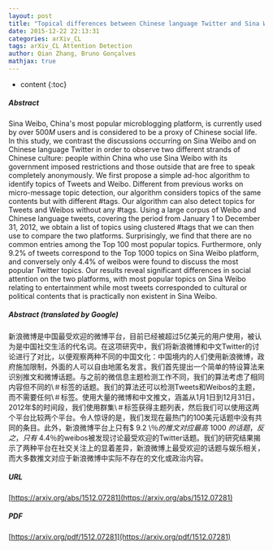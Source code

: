 ```yaml
---
layout: post
title: "Topical differences between Chinese language Twitter and Sina Weibo"
date: 2015-12-22 22:13:31
categories: arXiv_CL
tags: arXiv_CL Attention Detection
author: Qian Zhang, Bruno Gonçalves
mathjax: true
---
```


* content
{:toc}

##### Abstract
Sina Weibo, China's most popular microblogging platform, is currently used by over $500M$ users and is considered to be a proxy of Chinese social life. In this study, we contrast the discussions occurring on Sina Weibo and on Chinese language Twitter in order to observe two different strands of Chinese culture: people within China who use Sina Weibo with its government imposed restrictions and those outside that are free to speak completely anonymously. We first propose a simple ad-hoc algorithm to identify topics of Tweets and Weibo. Different from previous works on micro-message topic detection, our algorithm considers topics of the same contents but with different \#tags. Our algorithm can also detect topics for Tweets and Weibos without any \#tags. Using a large corpus of Weibo and Chinese language tweets, covering the period from January $1$ to December $31$, $2012$, we obtain a list of topics using clustered \#tags that we can then use to compare the two platforms. Surprisingly, we find that there are no common entries among the Top $100$ most popular topics. Furthermore, only $9.2\%$ of tweets correspond to the Top $1000$ topics on Sina Weibo platform, and conversely only $4.4\%$ of weibos were found to discuss the most popular Twitter topics. Our results reveal significant differences in social attention on the two platforms, with most popular topics on Sina Weibo relating to entertainment while most tweets corresponded to cultural or political contents that is practically non existent in Sina Weibo.

##### Abstract (translated by Google)
新浪微博是中国最受欢迎的微博平台，目前已经被超过5亿美元的用户使用，被认为是中国社交生活的代名词。在这项研究中，我们将新浪微博和中文Twitter的讨论进行了对比，以便观察两种不同的中国文化：中国境内的人们使用新浪微博，政府施加限制，外面的人可以自由地匿名发言。我们首先提出一个简单的特设算法来识别推文和微博话题。与之前的微信息主题检测工作不同，我们的算法考虑了相同内容但不同的\＃标签的话题。我们的算法还可以检测Tweets和Weibos的主题，而不需要任何\＃标签。使用大量的微博和中文推文，涵盖从1月1日到12月31日，2012年$的时间段，我们使用群集\＃标签获得主题列表，然后我们可以使用这两个平台比较两个平台。令人惊讶的是，我们发现在最热门的100美元话题中没有共同的条目。此外，新浪微博平台上只有$ 9.2 \％$的推文对应最高$ 1000 $的话题，反之，只有$ 4.4％的weibos被发现讨论最受欢迎的Twitter话题。我们的研究结果揭示了两种平台在社交关注上的显着差异，新浪微博上最受欢迎的话题与娱乐相关，而大多数推文对应于新浪微博中实际不存在的文化或政治内容。

##### URL
[https://arxiv.org/abs/1512.07281](https://arxiv.org/abs/1512.07281)

##### PDF
[https://arxiv.org/pdf/1512.07281](https://arxiv.org/pdf/1512.07281)

